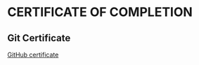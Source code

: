 # CERTIFICATE OF COMPLETION
 ## Git Certificate
[GitHub certificate](https://github.com/chandrakant100/Certificate-of-completion/blob/master/UC-336C1PV1.pdf)

